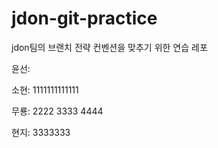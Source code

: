 # jdon-git-practice
jdon팀의 브랜치 전략 컨벤션을 맞추기 위한 연습 레포

윤선:

소현: 1111111111111

무룡: 2222 3333 4444

현지: 3333333
